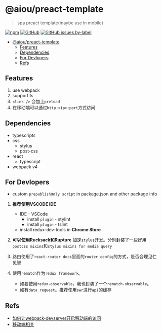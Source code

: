 # @aiou/preact-template
> spa preact template(maybe use in mobile)

[![npm](https://img.shields.io/npm/v/@aiou/preact-template?style=for-the-badge)](https://github.com/JiangWeixian/templates/tree/master/packages/core) [![GitHub](https://img.shields.io/github/license/jiangweixian/templates?style=for-the-badge)](https://github.com/JiangWeixian/templates/tree/master/packages/preact-template)
[![GitHub issues by-label](https://img.shields.io/github/issues/jiangweixian/templates/preact-template?color=red&logo=react&style=for-the-badge)](https://github.com/JiangWeixian/templates/issues/43)
- [@aiou/preact-template](#aioupreact-template)
  - [Features](#features)
  - [Dependencies](#dependencies)
  - [For Devlopers](#for-devlopers)
  - [Refs](#refs)

## Features

1. use webpack
2. support ts
3. `<link />` 会加上`preload`
4. 在移动端可以通过`http:<ip>:port`方式访问

## Dependencies

* typescripts
* css
  * stylus
  * post-css
* react
  * typescript
* webpack v4

## For Devlopers

- custom `prepublishOnly script` in package.json and other package info

1. **推荐使用VSCODE IDE**

   * IDE - VSCode
     * install `plugin` - stylint
     * install `plugin` - tslint
   * install redux-dev-tools in **Chrome Store**

2. **可以使用Rucksack和Rupture** 加速`stylus`开发。分别封装了一些好用`postcss mixins`和`stylus mixins for media query`

3. 路由使用了`react-router docs`里面的`router config`的方式，是否合理见仁见智

4. 使用`rematch`作为`redux framework`。
   - 如要使用`redux-observable`，我也封装了一个`rematch-observable`。
   - 如有`data request`。推荐使用`swr`进行`api`的缓存

## Refs

- [如何让webpack-devserver开启移动端的访问](https://stackoverflow.com/questions/35412137/how-to-get-access-to-webpack-dev-server-from-devices-in-local-network)
- [移动端相关](https://github.com/JiangWeixian/JS-Tips/issues/43#issue-537337358)